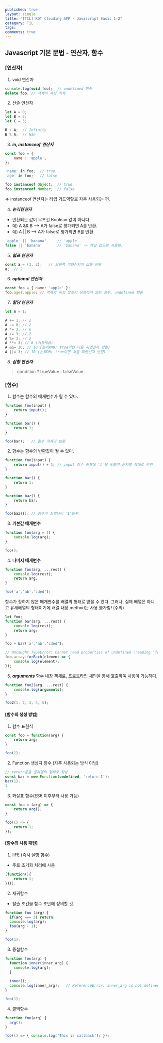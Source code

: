 ```yaml
---
published: true
layout: single
title: "[TIL] KDT Clouding APP - Javascript Basic 1-2"
category: TIL
tags:
comments: true
---
```


## Javascript 기본 문법 - 연산자, 함수

### [연산자]
1. void 연산자

```js
console.log(void foo);  // undefined 반환
delete foo; // 객체의 속성 삭제
```

2. 산술 연산자

```js
let A = 0;
let B = 2;
let C = 3;

B / A;  // Infinity
B % A;  // Nan
```

3. ***in, instanceof 연산자***

```js
const foo = {
    name : 'apple',
};

'name' in foo;  // true
'age' in foo;   // false

foo instanceof Object;  // true
foo instanceof Number;  // false
```
=> instanceof 연산자는 타입 가드역할로 자주 사용되는 편.

4. ***논리연산자***
- 반환되는 값이 무조건 Boolean 값이 아니다.
- 예) A && B --> A가 false로 평가되면 A를 반환.
- 예) A || B --> A가 false로 평가되면 B를 반환.

```js
'apple' || 'banana'     // 'apple'
false || 'banana'       // 'banana' -> 캐싱 값으로 사용됨.
```

5. ***쉽표 연산자***

```js
const a = (1, 2);   // 오른쪽 피연산자의 값을 반환
a;  // 2
```

6. ***optional 연산자***

```js
const foo = { name: 'apple' };
foo.age?.apple; // 객체의 속성 참조시 유효하지 않은 경우, undefined 반환
```

7. ***할당 연산자***

```js
let A = 1;

A += 1; // 2
A -= 0; // 2
A *= 3; // 6
A /= 3; // 2
A %= 3; // 2
A **= 3; // 8 (거듭제곱)
A &&= 10; // 10 (논리AND; true이면 다음 피연산자 반환)
A ||= 3; // 10 (논리OR; true이면 처음 피연산자 반환)
```

8. ***삼항 연산자***
> condition ? trueValue : falseValue

### [함수]
1. 함수는 함수의 매개변수가 될 수 있다.

```js
function foo(input) {
    return input();
}

function bar() {
    return 1;
}

foo(bar);   // 함수 자체가 반환
```

2. 함수는 함수의 반환값이 될 수 있다.

```js
function foo(input) {
    return input() + 1; // input 함수 전체에 '1'을 덧붙여 문자열 형태로 반환
}

function bar() {
    return 1;
}

function baz() {
    return bar;
}

foo(baz)(); // 함수가 실행되어 '1'반환
```

3. **기본값 매개변수**

```js
function foo(arg = 1) {
    console.log(arg);
}

foo();
```

4. **나머지 매개변수**

```js
function foo(arg, ...rest) {
    console.log(rest);
    return arg;
}

foo('a','ab','cded');
```
함수가 정하지 않은 매개변수를 배열의 형태로 받을 수 있다.
그러나, 실제 배열은 아니고 유새배열의 형태이기에 배열 내장 method는 사용 불가함! (주의)

```js
let foo;
function bar(arg, ...rest) {
    console.log(rest);
    return arg;
}

foo = bar('a','ab','cded');

// Uncaught TypeError: Cannot read properties of undefined (reading 'forEach')
foo.array.forEach(element => {
    console.log(element);
});
```

5. ***arguments***
함수 내장 객체로, 프로토타입 체인을 통해 호출하여 사용이 가능하다.
```js
function foo2(arg, ...rest) {
    console.log(arguments);
}

foo2(1, 2, 3, 4, 5);
```

#### [함수의 생성 방법]
1) 함수 표현식
```js
const foo = function(arg) {
    return arg;
}

foo(1);
```

2) Function 생성자 함수 (자주 사용되는 방식 아님)
```js
// return문을 문자열의 형태로 작성
const bar = new Function(undefined, 'return 1');
bar(1);
1
```

3) 화살표 함수(ES6 이후부터 사용 가능)
```js
const foo = (arg) => {
    return arg();
}

foo(() => {
    return 1;
});
```
#### [함수의 사용 패턴]
1) IIFE (즉시 실행 함수)
- 주로 초기화 처리에 사용
```js
(function(){
    return 1;
})();
```

2) 재귀함수
- 탈출 조건을 함수 초반에 정의할 것.
```js
function foo (arg) {
  if(arg === 3) return;
  console.log(arg);
  foo(arg + 1);
}

foo(1);
```

3) 중첩함수
```js
function foo(arg) {
  function inner(inner_arg) {
    console.log(arg);
  }
  
  inner();
  console.log(inner_arg);   // ReferenceError: inner_arg is not defined
}

foo(1);
```

4) 콜백함수
```js
function foo(arg) {
  arg();
}

foo(() => { console.log('This is callback'); });
```